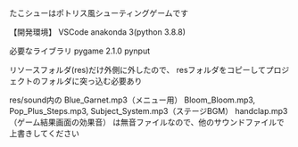 たこシューはポトリス風シューティングゲームです

【開発環境】
VSCode
anakonda 3(python 3.8.8)

必要なライブラリ
pygame 2.1.0
pynput

リソースフォルダ(res)だけ外側に外したので、
resフォルダをコピーしてプロジェクトのフォルダに突っ込む必要あり

res/sound内の
Blue_Garnet.mp3（メニュー用）
Bloom_Bloom.mp3, Pop_Plus_Steps.mp3, Subject_System.mp3（ステージBGM）
handclap.mp3（ゲーム結果画面の効果音）
は無音ファイルなので、他のサウンドファイルで上書きしてください
